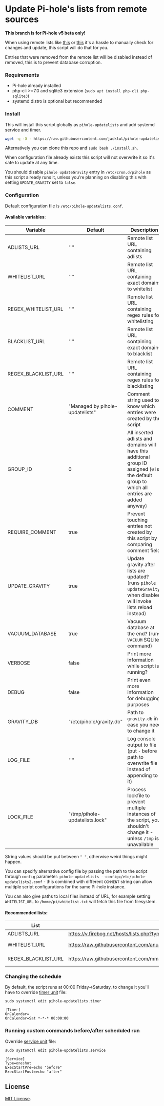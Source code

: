 # Update Pi-hole's lists from remote sources

**This branch is for Pi-hole v5 beta only!**

When using remote lists like [this](https://v.firebog.net/hosts/lists.php?type=tick) or [this](https://raw.githubusercontent.com/anudeepND/whitelist/master/domains/whitelist.txt) it's a hassle to manually check for changes and update, this script will do that for you.

Entries that were removed from the remote list will be disabled instead of removed, this is to prevent database corruption.

### Requirements

- Pi-hole already installed
- php-cli >=7.0 and sqlite3 extension (`sudo apt install php-cli php-sqlite3`)
- systemd distro is optional but recommended

### Install

This will install this script globally as `pihole-updatelists` and add systemd service and timer.

```bash
wget -q -O - https://raw.githubusercontent.com/jacklul/pihole-updatelists/beta/install.sh | sudo bash
```

Alternatively you can clone this repo and `sudo bash ./install.sh`.

When configuration file already exists this script will not overwrite it so it's safe to update at any time.

You should disable `pihole updateGravity` entry in `/etc/cron.d/pihole` as this script already runs it, unless you're planning on disabling this with setting `UPDATE_GRAVITY` set to `false`.

### Configuration

Default configuration file is `/etc/pihole-updatelists.conf`.

#### Available variables:

| Variable | Default | Description |
|----------|---------|-------------|
| ADLISTS_URL | " " | Remote list URL containing adlists |
| WHITELIST_URL | " " | Remote list URL containing exact domains to whitelist |
| REGEX_WHITELIST_URL | " " | Remote list URL containing regex rules for whitelisting |
| BLACKLIST_URL | " " | Remote list URL containing exact domains to blacklist |
| REGEX_BLACKLIST_URL | " " | Remote list URL containing regex rules for blacklisting |
| COMMENT | "Managed by pihole-updatelists" | Comment string used to know which entries were created by the script |
| GROUP_ID | 0 | All inserted adlists and domains will have this additional group ID assigned (`0` is the default group to which all entries are added anyway) |
| REQUIRE_COMMENT | true | Prevent touching entries not created by this script by comparing comment field |
| UPDATE_GRAVITY | true | Update gravity after lists are updated? (runs `pihole updateGravity`, when disabled will invoke lists reload instead) |
| VACUUM_DATABASE | true | Vacuum database at the end? (runs `VACUUM` SQLite command) |
| VERBOSE | false | Print more information while script is running? |
| DEBUG | false | Print even more information for debugging purposes |
| GRAVITY_DB | "/etc/pihole/gravity.db" | Path to `gravity.db` in case you need to change it |
| LOG_FILE | " " | Log console output to file (put `-` before path to overwrite file instead of appending to it) |
| LOCK_FILE | "/tmp/pihole-updatelists.lock" | Process lockfile to prevent multiple instances of the script, you shouldn't change it - unless `/tmp` is unavailable |

String values should be put between `" "`, otherwise weird things might happen.

You can specify alternative config file by passing the path to the script through `config` parameter: `pihole-updatelists --config=/etc/pihole-updatelists2.conf` - this combined with different `COMMENT` string can allow multiple script configurations for the same Pi-hole instance.

You can also give paths to local files instead of URL, for example setting `WHITELIST_URL` to `/home/pi/whitelist.txt` will fetch this file from filesystem.

#### Recommended lists:

| List | URL | Description |
|----------|-------------|-------------|
| ADLISTS_URL | https://v.firebog.net/hosts/lists.php?type=tick | https://firebog.net - safe lists only |
| WHITELIST_URL | https://raw.githubusercontent.com/anudeepND/whitelist/master/domains/whitelist.txt | https://github.com/anudeepND/whitelist - commonly whitelisted |
| REGEX_BLACKLIST_URL | https://raw.githubusercontent.com/mmotti/pihole-regex/master/regex.list | https://github.com/mmotti/pihole-regex - basic regex rules |

### Changing the schedule

By default, the script runs at 00:00 Friday->Saturday, to change it you'll have to override [timer unit](https://www.freedesktop.org/software/systemd/man/systemd.timer.html) file:
 
`sudo systemctl edit pihole-updatelists.timer`
```
[Timer]
OnCalendar=
OnCalendar=Sat *-*-* 00:00:00
```

### Running custom commands before/after scheduled run

Override [service unit](https://www.freedesktop.org/software/systemd/man/systemd.service.html) file:

`sudo systemctl edit pihole-updatelists.service`

```
[Service]
Type=oneshot
ExecStartPre=echo "before"
ExecStartPost=echo "after"
```

## License

[MIT License](/LICENSE).
